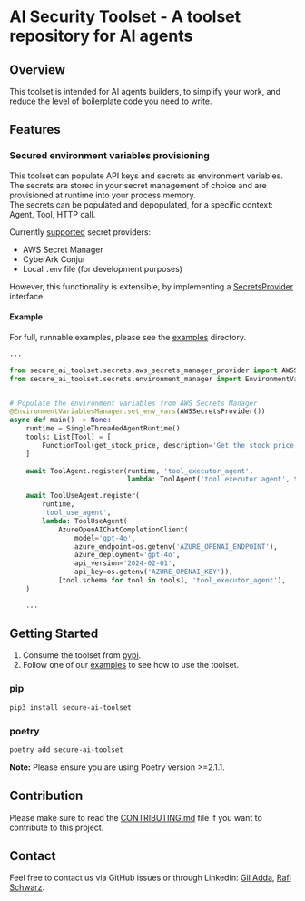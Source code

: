 # AI Security Toolset - A toolset repository for AI agents

## Overview

This toolset is intended for AI agents builders, to simplify your work, and reduce the level of boilerplate code you need to write.

## Features

### Secured environment variables provisioning 

This toolset can populate API keys and secrets as environment variables. The secrets are stored in your secret management of choice and are provisioned at runtime into your process memory.  
The secrets can be populated and depopulated, for a specific context: Agent, Tool, HTTP call.  

Currently [supported](secure_ai_toolset/secrets) secret providers:

- AWS Secret Manager
- CyberArk Conjur
- Local `.env` file (for development purposes)

However, this functionality is extensible, by implementing a [SecretsProvider](secure_ai_toolset/secrets/secrets_provider.py) interface.

#### Example

For full, runnable examples, please see the [examples](examples) directory.

```python
...

from secure_ai_toolset.secrets.aws_secrets_manager_provider import AWSSecretsProvider
from secure_ai_toolset.secrets.environment_manager import EnvironmentVariablesManager


# Populate the environment variables from AWS Secrets Manager
@EnvironmentVariablesManager.set_env_vars(AWSSecretsProvider())
async def main() -> None:
    runtime = SingleThreadedAgentRuntime()
    tools: List[Tool] = [
        FunctionTool(get_stock_price, description='Get the stock price.')
    ]
    
    await ToolAgent.register(runtime, 'tool_executor_agent',
                             lambda: ToolAgent('tool executor agent', tools))

    await ToolUseAgent.register(
        runtime,
        'tool_use_agent',
        lambda: ToolUseAgent(
            AzureOpenAIChatCompletionClient(
                model='gpt-4o',
                azure_endpoint=os.getenv('AZURE_OPENAI_ENDPOINT'),
                azure_deployment='gpt-4o',
                api_version='2024-02-01',
                api_key=os.getenv('AZURE_OPENAI_KEY')),
            [tool.schema for tool in tools], 'tool_executor_agent'),
    )

    ...
```

## Getting Started

1. Consume the toolset from [pypi](https://test.pypi.org/project/secure-ai-toolset/).
2. Follow one of our [examples](examples) to see how to use the toolset.

### pip

```bash
pip3 install secure-ai-toolset
```

### poetry

```bash
poetry add secure-ai-toolset
```

**Note:** Please ensure you are using Poetry version >=2.1.1.

## Contribution

Please make sure to read the [CONTRIBUTING.md](CONTRIBUTING.md) file if you want to contribute to this project.

## Contact

Feel free to contact us via GitHub issues or through LinkedIn: [Gil Adda](https://www.linkedin.com/in/gil-adda-6117b9/), [Rafi Schwarz](https://www.linkedin.com/in/rafi-schwarz/). 
